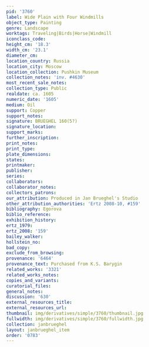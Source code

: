 ```yaml
---
pid: '3760'
label: Wide Plain with Four Windmills
object_type: Painting
genre: Landscape
worktags: Traveling|Birds|Horse|Windmill
iconclass_code:
height_cm: '18.3'
width_cm: '23.1'
diameter_cm:
location_country: Russia
location_city: Moscow
location_collection: Pushkin Museum
collection_notes: 'inv. #4630'
most_recent_sale_notes:
collection_type: Public
realdate: ca. 1605
numeric_date: '1605'
medium: Oil
support: Copper
support_notes:
signature: BRUEGHEL 160(5?)
signature_location:
support_marks:
further_inscription:
print_notes:
print_type:
plate_dimensions:
states:
printmaker:
publisher:
series:
collaborators:
collaborator_notes:
collectors_patrons:
our_attribution: Produced in Jan Brueghel's Studio
other_attribution_authorities: 'Ertz 2008-10, #159'
bibliography: Egorova
biblio_reference:
exhibition_history:
ertz_1979:
ertz_2008: '159'
bailey_walker:
hollstein_no:
bad_copy:
exclude_from_browsing:
provenance: '6464'
provenance_text: Purchased from K.S. Barygin
related_works: '3321'
related_works_notes:
copies_and_variants:
curatorial_files:
general_notes:
discussion: '630'
external_resources_title:
external_resources_url:
thumbnail: img/derivatives/simple/3760/thumbnail.jpg
fullwidth: img/derivatives/simple/3760/fullwidth.jpg
collection: janbrueghel
layout: janbrueghel_item
order: '0783'
---
```


